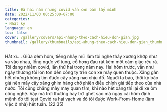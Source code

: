 ```yaml
---
title: Đã hai năm nhưng covid vẫn còn bám lấy mình
date: 2022/11/03 00:25:00+07:00
categories:
- Nhật ký
language: en
toc: false
cover: /gallery/covers/api-nhung-theo-cach-hieu-don-gian.jpg
thumbnail: /gallery/thumbnails/api-nhung-theo-cach-hieu-don-gian_thumbnail.jpg
---
```

Hắt xì....
Giữa đêm hôm, tiếng nhảy mũi làm tôi nghe thấy xương khớp như va vào nhau, lồng ngực vỡ tung, cổ họng đau rát kèm một cảm giác rệu rã. Tôi đang nhiễm covid, lần thứ hai trong năm nay.
Hai hôm trước, vẫn như ngày thường tôi lon ton đến công ty trên con xe máy quen thuộc. Xăng gần hết nhưng không tìm được cây xăng nào chịu đổ. Người ta bảo, thời kỳ bão giá nên mấy cây xăng ghim hàng chờ phiên điều chỉnh giá tiếp theo của nhà nước. Tôi cũng chẳng mảy may quan tâm, khi nào hết xăng thì lại đi xe ôm công nghệ. Vậy mà trời thương hay trời ghét sao mà ngay cái hôm định mệnh đó tôi test Covid ra hai vạch và đó tôi được Work-From-Home (làm việc ở nhà) hết tuần. (22:35)
